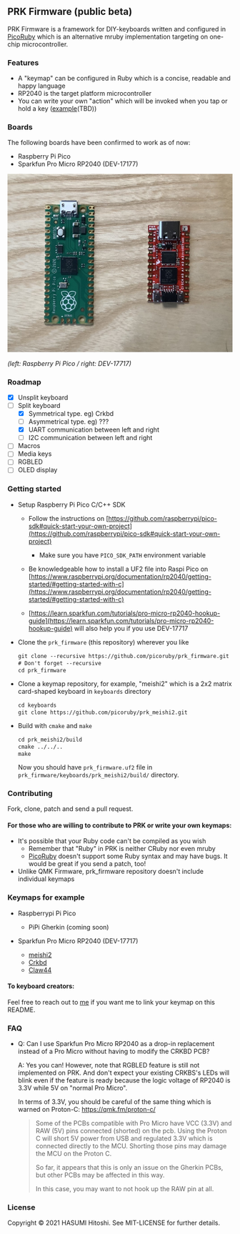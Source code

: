 ## PRK Firmware (public beta)

PRK Firmware is a framework for DIY-keyboards written and configured in [PicoRuby](https://github.com/picoruby/picoruby) which is an alternative mruby implementation targeting on one-chip microcontroller.

### Features

- A "keymap" can be configured in Ruby which is a concise, readable and happy language
- RP2040 is the target platform microcontroller
- You can write your own "action" which will be invoked when you tap or hold a key ([example]()(TBD))

### Boards

The following boards have been confirmed to work as of now:

- Raspberry Pi Pico
- Sparkfun Pro Micro RP2040 (DEV-17177)

![](doc/images/RP2040_boards.jpg)

_(left: Raspberry Pi Pico / right: DEV-17717)_

### Roadmap

- [x] Unsplit keyboard
- [ ] Split keyboard
  - [x] Symmetrical type. eg) Crkbd
  - [ ] Asymmetrical type. eg) ???
  - [x] UART communication between left and right
  - [ ] I2C communication between left and right
- [ ] Macros
- [ ] Media keys
- [ ] RGBLED
- [ ] OLED display

### Getting started

- Setup Raspberry Pi Pico C/C++ SDK

  - Follow the instructions on [https://github.com/raspberrypi/pico-sdk#quick-start-your-own-project](https://github.com/raspberrypi/pico-sdk#quick-start-your-own-project)
    - Make sure you have `PICO_SDK_PATH` environment variable

  - Be knowledgeable how to install a UF2 file into Raspi Pico on [https://www.raspberrypi.org/documentation/rp2040/getting-started/#getting-started-with-c](https://www.raspberrypi.org/documentation/rp2040/getting-started/#getting-started-with-c)

  - [https://learn.sparkfun.com/tutorials/pro-micro-rp2040-hookup-guide](https://learn.sparkfun.com/tutorials/pro-micro-rp2040-hookup-guide) will also help you if you use DEV-17717

- Clone the `prk_firmware` (this repository) wherever you like

    ```
    git clone --recursive https://github.com/picoruby/prk_firmware.git # Don't forget --recursive
    cd prk_firmware
    ```

- Clone a keymap repository, for example, "meishi2" which is a 2x2 matrix card-shaped keyboard in `keyboards` directory

    ```
    cd keyboards
    git clone https://github.com/picoruby/prk_meishi2.git
    ```

- Build with `cmake` and `make`

    ```
    cd prk_meishi2/build
    cmake ../../..
    make
    ```

    Now you should have `prk_firmware.uf2` file in `prk_firmware/keyboards/prk_meishi2/build/` directory.

### Contributing

Fork, clone, patch and send a pull request.

#### For those who are willing to contribute to PRK or write your own keymaps:

- It's possible that your Ruby code can't be compiled as you wish
  - Remember that "Ruby" in PRK is neither CRuby nor even mruby
  - [PicoRuby](https://github.com/picoruby/picoruby) doesn't support some Ruby syntax and may have bugs. It would be great if you send a patch, too!
- Unlike QMK Firmware, prk_firmware repository doesn't include individual keymaps

### Keymaps for example

- Raspberrypi Pi Pico
  - PiPi Gherkin (coming soon)

- Sparkfun Pro Micro RP2040 (DEV-17717)
  - [meishi2](https://github.com/picoruby/prk_meishi2)
  - [Crkbd](https://github.com/picoruby/prk_crkbd)
  - [Claw44](https://github.com/picoruby/prk_claw44)

#### To keyboard creators:

Feel free to reach out to [me](https://twitter.com/hasumikin) if you want me to link your keymap on this README.

### FAQ

- Q: Can I use Sparkfun Pro Micro RP2040 as a drop-in replacement instead of a Pro Micro without having to modify the CRKBD PCB?
  
  A: Yes you can! However, note that RGBLED feature is still not implemented on PRK. And don't expect your existing CRKBS's LEDs will blink even if the feature is ready because the logic voltage of RP2040 is 3.3V while 5V on "normal Pro Micro".
  
  In terms of 3.3V, you should be careful of the same thing which is warned on Proton-C: https://qmk.fm/proton-c/
  
  > Some of the PCBs compatible with Pro Micro have VCC (3.3V) and RAW (5V) pins connected (shorted) on the pcb. Using the Proton C will short 5V power from USB and regulated 3.3V which is connected directly to the MCU. Shorting those pins may damage the MCU on the Proton C.
  > 
  > So far, it appears that this is only an issue on the Gherkin PCBs, but other PCBs may be affected in this way.
  > 
  > In this case, you may want to not hook up the RAW pin at all.

### License

Copyright © 2021 HASUMI Hitoshi. See MIT-LICENSE for further details.

